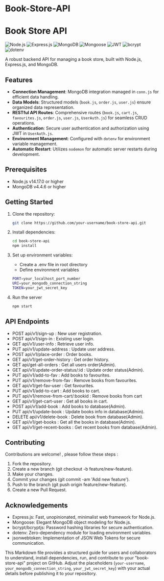 # Book-Store-API
 
# Book Store API

![Node.js](https://img.shields.io/badge/Node.js-v14.17.0-green)
![Express.js](https://img.shields.io/badge/Express.js-v4.19.2-blue)
![MongoDB](https://img.shields.io/badge/MongoDB-v4.4.6-green)
![Mongoose](https://img.shields.io/badge/Mongoose-v8.5.0-orange)
![JWT](https://img.shields.io/badge/JSONWebToken-v9.0.2-blue)
![bcrypt](https://img.shields.io/badge/bcrypt-v5.1.1-red)
![dotenv](https://img.shields.io/badge/dotenv-v16.4.5-yellow)

A robust backend API for managing a book store, built with Node.js, Express.js, and MongoDB.

## Features

- **Connection Management**: MongoDB integration managed in `conn.js` for efficient data handling.
- **Data Models**: Structured models (`book.js`, `order.js`, `user.js`) ensure organized data representation.
- **RESTful API Routes**: Comprehensive routes (`book.js`, `cart.js`, `favourites.js`, `order.js`, `user.js`, `UserAuth.js`) for seamless CRUD operations.
- **Authentication**: Secure user authentication and authorization using JWT in `UserAuth.js`.
- **Environment Management**: Configured with `dotenv` for environment variable management.
- **Automatic Restart**: Utilizes `nodemon` for automatic server restarts during development.

## Prerequisites

- Node.js v14.17.0 or higher
- MongoDB v4.4.6 or higher

## Getting Started

1. Clone the repository:

   ```bash
   git clone https://github.com/your-username/book-store-api.git

2. Install dependencies:

   ```bash
   cd book-store-api
   npm install

3. Set up environment variables:

   - Create a .env file in root directory
   - Define environment variables
   
   ```bash
   PORT=your_localhost_port_number
   URI=your_mongodb_connection_string
   TOKEN=your_jwt_secret_key

4. Run the server

   ```bash
   npm start

## API Endpoints

- POST api/v1/sign-up : New user registration.
- POST api/v1/sign-in : Existing user login.
- GET api/v1/user-info : Retrieve user info.
- PUT api/v1/update-address : Update user address.
- POST api/v1/place-order : Order books.
- GET api/v1/get-order-history : Get order history.
- GET api/get-all-orders : Get all users order(Admin).
- GET api/v1/update-order-status/:id : Update order status(Admin).
- PUT api/v1/add-to-fav : Add books to favourites.
- PUT api/v1/remove-from-fav : Remove books from favourites.
- GET api/v1/get-fav-user  : Get favourites.
- PUT api/v1/add-to-cart : Add books to cart.
- PUT api/v1/remove-from-cart/:bookid : Remove books from cart
- GET api/v1/get-cart-user : Get all books in cart.
- POST api/v1/add-book :  Add books to database(Admin).
- PUT api/v1/update-book : Update books info in database(Admin).
- DELETE api/v1/delete-book : Delete book from database(Admin).
- GET api/v1/get-books : Get all the books in database(Admin).
- GET api/v1/get-recent-books : Get recent books from database(Admin).

## Contributing

Contributions are welcome! , please follow these steps :

1. Fork the repository.
2. Create a new branch (git checkout -b feature/new-feature).
3. Make your changes.
4. Commit your changes (git commit -am 'Add new feature').
5. Push to the branch (git push origin feature/new-feature).
6. Create a new Pull Request.

## Acknowledgements

- Express.js: Fast, unopinionated, minimalist web framework for Node.js.
- Mongoose: Elegant MongoDB object modeling for Node.js.
- bcrypt/bcryptjs: Password hashing libraries for secure authentication.
- dotenv: Zero-dependency module for loading environment variables.
- jsonwebtoken: Implementation of JSON Web Tokens for secure communication.


This Markdown file provides a structured guide for users and collaborators to understand, install dependencies, run, and contribute to your "book-store-api" project on GitHub. Adjust the placeholders (`your-username`, `your_mongodb_connection_string`, `your_jwt_secret_key`) with your actual details before publishing it to your repository.

